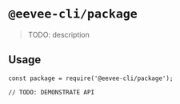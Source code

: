 # `@eevee-cli/package`

> TODO: description

## Usage

```
const package = require('@eevee-cli/package');

// TODO: DEMONSTRATE API
```
